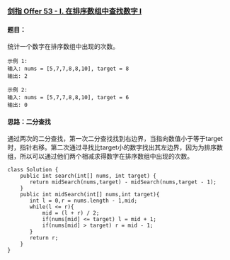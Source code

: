 ### [剑指 Offer 53 - I. 在排序数组中查找数字 I](https://leetcode.cn/problems/zai-pai-xu-shu-zu-zhong-cha-zhao-shu-zi-lcof/)

#### 题目：

统计一个数字在排序数组中出现的次数。

```
示例 1:
输入: nums = [5,7,7,8,8,10], target = 8
输出: 2

示例 2:
输入: nums = [5,7,7,8,8,10], target = 6
输出: 0
```

#### 思路：二分查找

通过两次的二分查找，第一次二分查找找到右边界，当指向数值小于等于target时，指针右移。第二次通过寻找比target小的数字找出其左边界，因为为排序数组，所以可以通过他们两个相减求得数字在排序数组中出现的次数。

```
class Solution {
    public int search(int[] nums, int target) {
       return midSearch(nums,target) - midSearch(nums,target - 1);
    }
    public int midSearch(int[] nums,int target){
       int l = 0,r = nums.length - 1,mid;
       while(l <= r){
           mid = (l + r) / 2;
           if(nums[mid] <= target) l = mid + 1; 
           if(nums[mid] > target) r = mid - 1;
       }
       return r;
    }
}
```

